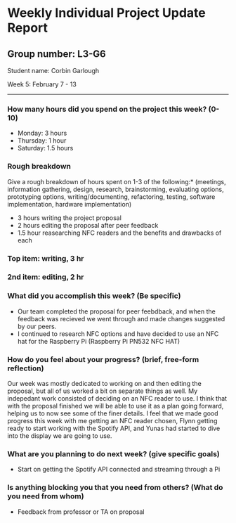 # Weekly Individual Project Update Report
## Group number: L3-G6
Student name: Corbin Garlough  

Week 5: February 7 - 13   
___
### How many hours did you spend on the project this week? (0-10)  

- Monday: 3 hours  
- Thursday: 1 hour  
- Saturday: 1.5 hours  

### Rough breakdown  
Give a rough breakdown of hours spent on 1-3 of the following:* (meetings, 
information gathering, design, research, brainstorming, evaluating options, 
prototyping options, writing/documenting, refactoring, testing, software 
implementation, hardware implementation)  

- 3 hours writing the project proposal  
- 2 hours editing the proposal after peer feedback
- 1.5 hour reasearching NFC readers and the benefits and drawbacks of each  

### Top item: writing, 3 hr  
### 2nd item: editing, 2 hr  

### What did you accomplish this week? (Be specific)  
- Our team completed the proposal for peer feebdback, and when the feedback was recieved we went through and made changes suggested by our peers.  
- I continued to research NFC options and have decided to use an NFC hat for the Raspberry Pi (Raspberry Pi PN532 NFC HAT)  

### How do you feel about your progress? (brief, free-form reflection)  

Our week was mostly dedicated to working on and then editing the proposal, but all of us worked a bit on separate things as well. My indepedant work consisted of deciding on an NFC reader to use. I think that with the proposal finished we will be able to use it as a plan going forward, helping us to now see some of the finer details. I feel that we made good progress this week with me getting an NFC reader chosen, Flynn getting ready to start working with the Spotify API, and Yunas had started to dive into the display we are going to use.

### What are you planning to do next week? (give specific goals)  
- Start on getting the Spotify API connected and streaming through a Pi


### Is anything blocking you that you need from others? (What do you need from whom)  
- Feedback from professor or TA on proposal
